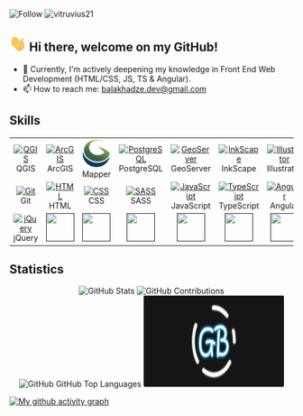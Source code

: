 ![Follow](https://img.shields.io/github/followers/Vitruvius21?label=Follow&style=social) <img src="https://komarev.com/ghpvc/?username=vitruvius21&label=Profile%20views&color=0e75b6&style=flat" alt="vitruvius21" />

## <img src="https://raw.githubusercontent.com/ABSphreak/ABSphreak/master/gifs/Hi.gif" width="30px"> Hi there, welcome on my GitHub!

- 🌱 Currently, I'm actively deepening my knowledge in Front End Web Development (HTML/CSS, JS, TS & Angular).
- 📫 How to reach me: balakhadze.dev@gmail.com

## Skills

<table align="center" style="border: none">
  <tr>
    <td align="center" width="96">
      <a href="https://qgis.org/en/site/">
        <img src="https://qgis.org/en/_static/logo.png" width="50" height="50" alt="QGIS" />
      </a>
      <br>QGIS
    </td>
    <td align="center" width="96">
      <a href="https://www.esri.com/en-us/arcgis/about-arcgis/overview">
        <img src="https://upload.wikimedia.org/wikipedia/commons/7/7e/ArcGIS_logo_%28cropped%29.png" width="50" height="50" alt="ArcGIS" />
      </a>
      <br>ArcGIS
    </td>
    <td align="center" width="96">
      <a href="https://www.bluemarblegeo.com/global-mapper">
        <img src="https://github.com/Vitruvius21/Vitruvius21/blob/0e3e5e1959fceb253e42c1c52c35d8be5b9e2e8b/Global-Mapper-logo-1.png" width="50" height="50" alt="GlobalMapper" />
      </a>
      <br>Mapper
    </td>
    <td align="center" width="96">
      <a href="https://github.com/topics/postgresql">
        <img src="https://profilinator.rishav.dev/skills-assets/postgresql-original-wordmark.svg" width="50" height="50" alt="PostgreSQL" />
      </a>
      <br>PostgreSQL
    </td>
    <td align="center" width="96">
      <a href="http://geoserver.org/">
        <img src="https://avatars.githubusercontent.com/u/186522?s=200&v=4" width="50" height="50" alt="GeoServer" />
      </a>
      <br>GeoServer
    </td>
    <td align="center" width="96">
      <a href="https://inkscape.org/">
        <img src="https://media.inkscape.org/static/images/inkscape-logo.svg" width="50" height="50" alt="InkScape" />
      </a>
      <br>InkScape
    </td>
    <td align="center" width="96">
      <a href="https://www.adobe.com/products/illustrator.html">
        <img src="https://upload.wikimedia.org/wikipedia/commons/f/fb/Adobe_Illustrator_CC_icon.svg" width="50" height="50" alt="Illustrator" />
      </a>
      <br>Illustrator
    </td>
    <td align="center" width="96">
      <a href="https://www.adobe.com/products/photoshop.html">
        <img src="https://upload.wikimedia.org/wikipedia/commons/a/af/Adobe_Photoshop_CC_icon.svg" width="50" height="50" alt="Photoshop" />
      </a>
      <br>Photoshop
    </td>
    <td align="center" width="96">
      <a href="https://www.adobe.com/products/indesign.html">
        <img src="https://profilinator.rishav.dev/skills-assets/adobeindesign.svg" width="50" height="50" alt="InDesign" />
      </a>
      <br>InDesign
    </td>
  </tr>
  <!-- ▲▼▲▼▲▼▲▼▲▼▲▼▲▼▲▼▲ ▲▼▲▼▲▼▲▼▲▼▲▼▲▼▲▼▲ ▲▼▲▼▲▼▲▼▲▼▲▼▲▼▲▼▲-->
  <tr>
    <td align="center" width="96">
      <a href="https://github.com/topics/git">
        <img src="https://profilinator.rishav.dev/skills-assets/git-scm-icon.svg" width="50" height="50" alt="Git" />
      </a>
      <br>Git
    </td>
   <td align="center" width="96">
      <a href="https://github.com/topics/html">
        <img src="https://profilinator.rishav.dev/skills-assets/html5-original-wordmark.svg" width="50" height="50" alt="HTML" />
      </a>
      <br>HTML
    </td>
   <td align="center" width="96">
      <a href="https://github.com/topics/css">
        <img src="https://profilinator.rishav.dev/skills-assets/css3-original-wordmark.svg" width="50" height="50" alt="CSS" />
      </a>
      <br>CSS
    </td>
   <td align="center" width="96">
      <a href="https://github.com/topics/sass">
        <img src="https://profilinator.rishav.dev/skills-assets/sass-original.svg" width="50" height="50" alt="SASS" />
      </a>
      <br>SASS
    </td>
   <td align="center" width="96">
      <a href="https://github.com/topics/javascript">
        <img src="https://profilinator.rishav.dev/skills-assets/javascript-original.svg" width="50" height="50" alt="JavaScript" />
      </a>
      <br>JavaScript
    </td>
   <td align="center" width="96">
      <a href="https://github.com/topics/typescript">
        <img src="https://profilinator.rishav.dev/skills-assets/typescript-original.svg" width="50" height="50" alt="TypeScript" />
      </a>
      <br>TypeScript
    </td>
   <td align="center" width="96">
      <a href="https://github.com/topics/angular">
        <img src="https://cdn.worldvectorlogo.com/logos/angular-icon-1.svg" width="50" height="50" alt="Angular" />
      </a>
      <br>Angular
    </td>
   <td align="center" width="96">
      <a href="https://github.com/topics/firebase">
        <img src="https://coollogo.net/wp-content/uploads/2021/02/Firebase-logo.svg" width="50" height="50" alt="Firebase" />
      </a>
      <br>Firebase
    </td>
    <td align="center" width="96">
      <a href="https://github.com/topics/material-design">
        <img src="https://angular.io/generated/images/marketing/concept-icons/material.svg" width="50" height="50" alt="Material" />
      </a>
      <br>Material
    </td>
  </tr>
  <tr>
    <!-- <td align="center" width="96">
      <a href="https://github.com/topics/json">
        <img src="https://raw.githubusercontent.com/github/explore/80688e429a7d4ef2fca1e82350fe8e3517d3494d/topics/json/json.png" width="50" height="50" alt="Material" />
      </a>
      <br>JSON
    </td>
    <td align="center" width="96">
      <a href="https://github.com/topics/eslint">
        <img src="https://raw.githubusercontent.com/github/explore/80688e429a7d4ef2fca1e82350fe8e3517d3494d/topics/eslint/eslint.png" width="50" height="50" alt="Material" />
      </a>
      <br>ESLint
    </td> -->
    <td align="center" width="96">
      <a href="https://github.com/topics/jquery">
        <img src="https://cdn.icon-icons.com/icons2/2699/PNG/512/jquery_logo_icon_167804.png" width="50" height="50" alt="jQuery" />
      </a>
      <br>jQuery
    </td>
    <td align="center" width="96">
      <a href="">
        <img src="https://upload.wikimedia.org/wikipedia/commons/0/07/Blank5x5.svg" width="50" height="50" alt="" />
      </a>
      <br>
    </td>
    <td align="center" width="96">
      <a href="">
        <img src="https://upload.wikimedia.org/wikipedia/commons/0/07/Blank5x5.svg" width="50" height="50" alt="" />
      </a>
      <br>
    </td>
    <td align="center" width="96">
      <a href="">
        <img src="https://upload.wikimedia.org/wikipedia/commons/0/07/Blank5x5.svg" width="50" height="50" alt="" />
      </a>
      <br>
    </td>
    <td align="center" width="96">
      <a href="">
        <img src="https://upload.wikimedia.org/wikipedia/commons/0/07/Blank5x5.svg" width="50" height="50" alt="" />
      </a>
      <br>
    </td>
    <td align="center" width="96">
      <a href="">
        <img src="https://upload.wikimedia.org/wikipedia/commons/0/07/Blank5x5.svg" width="50" height="50" alt="" />
      </a>
      <br>
    </td>
    <td align="center" width="96">
      <a href="">
        <img src="https://upload.wikimedia.org/wikipedia/commons/0/07/Blank5x5.svg" width="50" height="50" alt="" />
      </a>
      <br>
    </td>
    <td align="center" width="96">
      <a href="">
        <img src="https://upload.wikimedia.org/wikipedia/commons/0/07/Blank5x5.svg" width="50" height="50" alt="" />
      </a>
      <br>
    </td>
    <td align="center" width="96">
      <a href="">
        <img src="https://upload.wikimedia.org/wikipedia/commons/0/07/Blank5x5.svg" width="50" height="50" alt="" />
      </a>
      <br>
    </td>
  </tr>
</table>

## Statistics

<div align="center">  
<img width="49.5%" alt="GitHub Stats" src="https://github-readme-stats.vercel.app/api?username=Vitruvius21&count_private=true&show_icons=true&include_all_commits=true&theme=dark&icon_color=fa8b00">
<img width="49.5%" alt="GitHub Contributions" src="https://github-readme-streak-stats.herokuapp.com/?user=Vitruvius21&theme=dark">
</div>
<div align="center">  
<img width="49.5%" alt="GitHub GitHub Top Languages" src="https://github-readme-stats.vercel.app/api/top-langs/?username=Vitruvius21&layout=compact&theme=dark&hide_title=true">
<!-- <img width="44.5%" alt="GitHub Contributions" src="https://github-readme-stats.vercel.app/api/wakatime?username=Vitruvius21&theme=dark"> -->
<img width="49.5%" height="161.51px" src="https://github.com/Vitruvius21/Vitruvius21/blob/master/assets/bannerv3.svg" />
</div>

[![My github activity graph](https://activity-graph.herokuapp.com/graph?username=Vitruvius21&theme=react-dark&line=fa8b00&point=dadada&color=959595&area=true&area_color=fa8b00)](https://github.com/Vitruvius21)

<!--
<div style="display:flex">
 <div align="center">
  <img align="center" src="https://github-readme-stats.vercel.app/api/top-langs/?username=Vitruvius21&theme=dark" />
</div>
<div align="center">
  <img alt="GitHub Stats" src="https://github-readme-stats.vercel.app/api?username=Vitruvius21&count_private=true&show_icons=true&include_all_commits=true&theme=dark">
</div>
<div align="center">
  <img align="center" src="https://github-readme-streak-stats.herokuapp.com/?user=Vitruvius21&theme=dark">
</div>
</div>
-->
